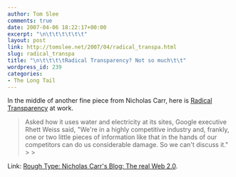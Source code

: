 ```yaml
---
author: Tom Slee
comments: true
date: 2007-04-06 18:22:17+00:00
excerpt: "\n\t\t\t\t\t\t"
layout: post
link: http://tomslee.net/2007/04/radical_transpa.html
slug: radical_transpa
title: "\n\t\t\t\tRadical Transparency? Not so much\t\t"
wordpress_id: 239
categories:
- The Long Tail
---
```



				

In the middle of another fine piece from Nicholas Carr, here is [Radical Transparency](http://www.longtail.com/the_long_tail/2006/11/in_praise_of_ra.html) at work.

<blockquote>Asked how it uses water and electricity at its sites, Google executive Rhett Weiss said, "We're in a highly competitive industry and, frankly, one or two little pieces of information like that in the hands of our competitors can do us considerable damage. So we can't discuss it."
> 
> </blockquote>




Link: [Rough Type: Nicholas Carr's Blog: The real Web 2.0](http://www.roughtype.com/archives/2007/04/the_real_web_20.php).



		
